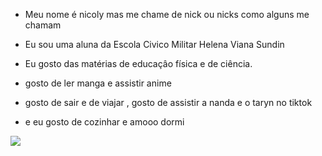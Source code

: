 - Meu nome é nicoly mas me chame de nick ou nicks como alguns me chamam

- Eu sou uma aluna da Escola Civico Militar Helena Viana Sundin 

- Eu gosto das matérias de educaçâo física e de ciência.

- gosto de ler manga e assistir anime

- gosto de sair e de viajar , gosto de assistir a nanda e o taryn no tiktok

- e eu gosto de cozinhar e amooo dormi

![](https://media.tenor.com/xWxvBafdLtoAAAAM/fushi-laugh-fushi.gif)
